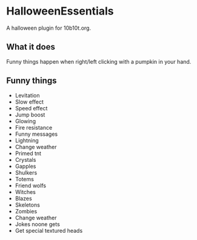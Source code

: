 # HalloweenEssentials
A halloween plugin for 10b10t.org.

## What it does
Funny things happen when right/left clicking with a pumpkin in your hand.

## Funny things
* Levitation
* Slow effect
* Speed effect
* Jump boost
* Glowing
* Fire resistance
* Funny messages
* Lightning
* Change weather
* Primed tnt
* Crystals
* Gapples
* Shulkers
* Totems
* Friend wolfs
* Witches
* Blazes
* Skeletons
* Zombies
* Change weather
* Jokes noone gets
* Get special textured heads
